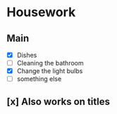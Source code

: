 
# Housework
## Main
- [x] Dishes
- [ ] Cleaning the bathroom
- [x] Change the light bulbs
- [ ] something else
## [x] Also works on titles
